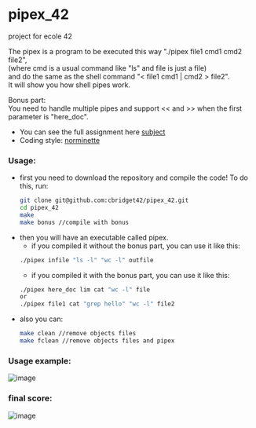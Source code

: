 # pipex_42
project for ecole 42

The pipex is a program to be executed this way "./pipex file1 cmd1 cmd2 file2",  
(where cmd is a usual command like "ls" and file is just a file)  
and do the same as the shell command "< file1 cmd1 | cmd2 > file2".  
It will show you how shell pipes work.  
  
Bonus part:  
You need to handle multiple pipes and support << and >> when the first parameter is "here_doc".  
  
* You can see the full assignment here [subject](https://github.com/cbridget42/pipex_42/blob/main/subject/en.subject.pdf)
* Coding style: [norminette](https://github.com/cbridget42/pipex_42/blob/main/subject/en.norm.pdf)
  
### Usage:
* first you need to download the repository and compile the code! To do this, run:
	```bash
	git clone git@github.com:cbridget42/pipex_42.git
	cd pipex_42
	make
	make bonus //compile with bonus
	```
* then you will have an executable called pipex.
	+ if you compiled it without the bonus part, you can use it like this:
    ```bash
    ./pipex infile "ls -l" "wc -l" outfile
	```
	+ if you compiled it with the bonus part, you can use it like this:
    ```bash
    ./pipex here_doc lim cat "wc -l" file
    or
    ./pipex file1 cat "grep hello" "wc -l" file2
	```
* also you can:
	```bash
	make clean //remove objects files
	make fclean //remove objects files and pipex
	```
  
### Usage example:
![image](https://github.com/cbridget42/pipex_42/blob/main/images/pipex.svg)
  
### final score:
![image](https://github.com/cbridget42/pipex_42/blob/main/images/Screenshot%20from%202022-11-14%2018-44-14.png)
  
